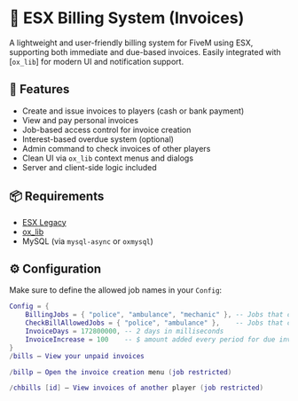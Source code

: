# 💼 ESX Billing System (Invoices)

A lightweight and user-friendly billing system for FiveM using ESX, supporting both immediate and due-based invoices. Easily integrated with [`ox_lib`] for modern UI and notification support.

## 🔧 Features

- Create and issue invoices to players (cash or bank payment)
- View and pay personal invoices
- Job-based access control for invoice creation
- Interest-based overdue system (optional)
- Admin command to check invoices of other players
- Clean UI via `ox_lib` context menus and dialogs
- Server and client-side logic included

## 📦 Requirements

- [ESX Legacy](https://github.com/esx-framework/esx-legacy)
- [ox_lib](https://overextended.github.io/ox_lib/)
- MySQL (via `mysql-async` or `oxmysql`)

## ⚙️ Configuration

Make sure to define the allowed job names in your `Config`:

```lua
Config = {
    BillingJobs = { "police", "ambulance", "mechanic" }, -- Jobs that can issue invoices
    CheckBillAllowedJobs = { "police", "ambulance" },    -- Jobs that can view player invoices
    InvoiceDays = 172800000, -- 2 days in milliseconds
    InvoiceIncrease = 100    -- $ amount added every period for due invoices
}
/bills – View your unpaid invoices

/billp – Open the invoice creation menu (job restricted)

/chbills [id] – View invoices of another player (job restricted)
